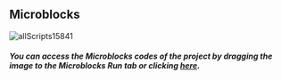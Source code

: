 ## Microblocks
![allScripts15841](https://user-images.githubusercontent.com/112697142/189869973-a9f96ada-b679-4fff-95af-70222227399e.png)


##### You can access the Microblocks codes of the project by dragging the image to the Microblocks Run tab or clicking [here](https://microblocks.fun/run/microblocks.html#scripts=GP%20Scripts%0Adepends%20%27Servo%27%0A%0Ascript%20751%20262%20%7B%0AwhenCondition%20%28%28pb_light_sensor%29%20%3C%2094%29%0AsetServoSpeed%2022%20100%0AsetServoAngle%2022%2025%0AwaitMillis%20100%0AsetServoAngle%2022%200%0AwaitMillis%20500%0A%7D%0A%0A "here").
